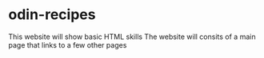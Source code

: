 # odin-recipes
This website will show basic HTML skills 
The website will consits of a main page that links to a few other pages